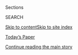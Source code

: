 <div id="app">

<div>

<div class="NYTAppHideMasthead css-zz1s19 e1suatyy0">

<div class="section css-ui9rw0 e1suatyy2">

<div class="css-11hrj97 er09x8g0">

<div class="css-6n7j50">

</div>

<span class="css-1dv1kvn">Sections</span>

<div class="css-10488qs">

<span class="css-1dv1kvn">SEARCH</span>

</div>

[Skip to content](#site-content)[Skip to site
index](#site-index)

</div>

<div class="css-10698na e1huz5gh0">

</div>

</div>

<div id="masthead-bar-one" class="section hasLinks css-15hmgas e1csuq9d3">

<div class="css-uqyvli e1csuq9d0">

</div>

<div class="css-1uqjmks e1csuq9d1">

</div>

<div class="css-9e9ivx">

[](https://myaccount.nytimes.com/auth/login?response_type=cookie&client_id=vi)

</div>

<div class="css-1bvtpon e1csuq9d2">

[Today’s Paper](https://www.nytimes.com/section/todayspaper)

</div>

</div>

</div>

</div>

<div data-aria-hidden="false">

<div id="site-content" data-role="main">

<div id="top-wrapper" class="css-15p45cc eaca97t0" type="top">

<div id="top-slug" class="css-19x0jxb eaca97t1" hidden="">

Advertisement

</div>

[Continue reading the main
story](#after-top)

<div class="ad top-wrapper" style="text-align:center;height:100%;display:block;min-height:90px">

<div id="top" class="place-ad" data-position="top" data-size-key="top">

</div>

</div>

<div id="after-top">

</div>

</div>

<div id="collection-opinion-environment" class="section css-15h4p1b e9abtgs0">

<div class="css-1j21atc e1svk9qx1">

<div class="css-fmiefx e1svk9qx2">

<div class="css-1hk7r2m eu54l5x0">

<div id="sponsor-wrapper" class="css-7a1pgi eaca97t0" type="sponsor" hidden="">

<div id="sponsor-slug" class="css-1l4mleb eaca97t1" hidden="">

Supported by

</div>

[Continue reading the main
story](#after-sponsor)

<div id="sponsor" class="ad sponsor-wrapper" style="text-align:left;height:100%;display:block">

</div>

<div id="after-sponsor">

</div>

</div>

</div>

### <span class="css-1032l74 ezz4tcd1">[Opinion](/section/opinion)</span>

</div>

<div class="css-nfcc9b e1svk9qx3">

<div class="css-vl9dhg e1svk9qx5">

<div class="css-1nrhkj6 e1svk9qx6">

# Environment

<div class="follow-button-placeholder" data-collection-id="">

</div>

</div>

## <span>Analysis and commentary on energy, climate and the environment.</span>

</div>

</div>

## <span>Analysis and commentary on energy, climate and the environment.</span>

</div>

<div class="css-185go5a e1o5byef0">

<div class="css-15cbhtu">

  - [Latest](#stream-panel)
  - <span class="css-6n7j50">Search</span>
    <div class="control">
    <div class="label-container css-1dv1kvn">
    Search
    </div>
    <div class="css-wm4t3d">
    **<span id="clear-search-input" class="css-1dv1kvn">Clear this text
    input</span>
    </div>
    </div>
    <span class="css-1iovbfw"></span>

<div id="stream-panel" class="section css-8msx5b e1jz0cab1">

<div class="css-13mho3u">

1.  
    
    <div class="css-1cp3ece">
    
    <div class="css-1l4spti">
    
    [](/2020/08/03/opinion/feral-cat-dying.html)
    
    <div class="css-79elbk">
    
    ![](https://static01.nyt.com/images/2020/07/31/opinion/31renklWeb/31renklWeb-thumbWide.jpg?quality=75&auto=webp&disable=upscale)
    
    </div>
    
    ## Death of a Cat
    
    For weeks, I have been trying to understand my own tears in the
    presence of a dying creature I did not love.
    
    <div class="css-1nqbnmb ea5icrr0">
    
    By <span class="css-1n7hynb">Margaret
    Renkl</span>
    
    </div>
    
    </div>
    
    <div class="css-1lc2l26 e1xfvim33">
    
    </div>
    
    </div>

2.  
    
    <div class="css-1cp3ece">
    
    <div class="css-1l4spti">
    
    [](/2020/08/02/opinion/utility-corruption-energy.html)
    
    <div class="css-79elbk">
    
    ![](https://static01.nyt.com/images/2020/08/02/opinion/02gillis-illo/02gillis-illo-thumbWide.jpg?quality=75&auto=webp&disable=upscale)
    
    </div>
    
    ## When Utility Money Talks
    
    Corruption scandals in Ohio and Illinois reveal an unsavory
    underside to the politics of energy.
    
    <div class="css-1nqbnmb ea5icrr0">
    
    By <span class="css-1n7hynb">Justin
    Gillis</span>
    
    </div>
    
    </div>
    
    <div class="css-1lc2l26 e1xfvim33">
    
    </div>
    
    </div>

3.  
    
    <div class="css-1cp3ece">
    
    <div class="css-1l4spti">
    
    [](/2020/07/20/opinion/pipelines-clean-energy.html)
    
    <div class="css-79elbk">
    
    ![](https://static01.nyt.com/images/2020/07/17/opinion/17Bordoff/merlin_127646141_2f53b6f9-2dca-4c89-8762-bfe225beb311-thumbWide.jpg?quality=75&auto=webp&disable=upscale)
    
    </div>
    
    ## Will Clean Energy Projects Face Troubles That Have Bedeviled Pipelines?
    
    If the permit process is not improved, solar and wind energy efforts
    may face protracted delays or shutdowns.
    
    <div class="css-1nqbnmb ea5icrr0">
    
    By <span class="css-1n7hynb">Jason
    Bordoff</span>
    
    </div>
    
    </div>
    
    <div class="css-1lc2l26 e1xfvim33">
    
    </div>
    
    </div>

4.  
    
    <div class="css-1cp3ece">
    
    <div class="css-1l4spti">
    
    [](/2020/06/25/opinion/plastic-air-pollution.html)
    
    <div class="css-79elbk">
    
    ![](https://static01.nyt.com/images/2020/06/25/opinion/25brahney/25brahney-thumbWide.jpg?quality=75&auto=webp&disable=upscale)
    
    </div>
    
    ## You’re Probably Inhaling Microplastics Right Now
    
    A new study found plentiful evidence of these tiny particles in dust
    in the nation’s most remote places.
    
    <div class="css-1nqbnmb ea5icrr0">
    
    By <span class="css-1n7hynb">Janice
    Brahney</span>
    
    </div>
    
    </div>
    
    <div class="css-1lc2l26 e1xfvim33">
    
    </div>
    
    </div>

5.  
    
    <div class="css-1cp3ece">
    
    <div class="css-1l4spti">
    
    [](/2020/06/23/opinion/climate-change-financial-disaster.html)
    
    <div class="css-79elbk">
    
    ![](https://static01.nyt.com/images/2020/06/23/opinion/23bodhar1/merlin_160189707_fa15f423-f0bc-4b35-b55b-72e5c47a44d2-thumbWide.jpg?quality=75&auto=webp&disable=upscale)
    
    </div>
    
    ## Your Climate Disaster Tax Bill Is Growing
    
    The federal government’s spending on calamities related to global
    warming is a rapidly rising fiscal threat.
    
    <div class="css-1nqbnmb ea5icrr0">
    
    By <span class="css-1n7hynb">Paul Bodnar <span>and</span> Tamara
    Grbusic</span>
    
    </div>
    
    </div>
    
    <div class="css-1lc2l26 e1xfvim33">
    
    </div>
    
    </div>

6.  
    
    <div class="css-1cp3ece">
    
    <div class="css-1l4spti">
    
    [](/2020/06/22/opinion/rattlesnakes.html)
    
    <div class="css-79elbk">
    
    ![](https://static01.nyt.com/images/2020/06/22/opinion/22renkl1/merlin_173706246_a67f8a35-473f-41ea-9622-5aa850461077-thumbWide.jpg?quality=75&auto=webp&disable=upscale)
    
    </div>
    
    ## The Misunderstood, Maligned Rattlesnake
    
    The beautiful creature in the flower bed was not a threat to us. It
    was a gift.
    
    <div class="css-1nqbnmb ea5icrr0">
    
    By <span class="css-1n7hynb">Margaret
    Renkl</span>
    
    </div>
    
    </div>
    
    <div class="css-1lc2l26 e1xfvim33">
    
    </div>
    
    </div>

7.  
    
    <div class="css-1cp3ece">
    
    <div class="css-1l4spti">
    
    [](/2020/06/20/opinion/pandemic-automobile-cities.html)
    
    <div class="css-79elbk">
    
    ![](https://static01.nyt.com/images/2020/06/22/opinion/20gillisWeb/20gillisWeb-thumbWide.jpg?quality=75&auto=webp&disable=upscale)
    
    </div>
    
    ## Take Back the Streets From the Automobile
    
    With people hunkered down at home, cities should act quickly to find
    a better balance between cars and pedestrians and cyclists.
    
    <div class="css-1nqbnmb ea5icrr0">
    
    By <span class="css-1n7hynb">Justin Gillis <span>and</span> Heather
    Thompson</span>
    
    </div>
    
    </div>
    
    <div class="css-1lc2l26 e1xfvim33">
    
    </div>
    
    </div>

8.  
    
    <div class="css-1cp3ece">
    
    <div class="css-1l4spti">
    
    [](/2020/05/28/opinion/fed-fossil-fuels.html)
    
    <div class="css-79elbk">
    
    ![](https://static01.nyt.com/images/2020/05/28/opinion/28raskin/28raskin-thumbWide.jpg?quality=75&auto=webp&disable=upscale)
    
    </div>
    
    ## Why Is the Fed Spending So Much Money on a Dying Industry?
    
    It should not be directing money to further entrench the carbon
    economy.
    
    <div class="css-1nqbnmb ea5icrr0">
    
    By <span class="css-1n7hynb">Sarah Bloom
    Raskin</span>
    
    </div>
    
    </div>
    
    <div class="css-1lc2l26 e1xfvim33">
    
    </div>
    
    </div>

9.  
    
    <div class="css-1cp3ece">
    
    <div class="css-1l4spti">
    
    [](/2020/05/27/opinion/michigan-edenville-dam.html)
    
    <div class="css-79elbk">
    
    ![](https://static01.nyt.com/images/2020/05/28/opinion/27lall/27lall-thumbWide.jpg?quality=75&auto=webp&disable=upscale)
    
    </div>
    
    ## The Michigan Dam Failures Are a Warning
    
    Many need repairs. Let’s fix them before climate-related flooding
    gets worse.
    
    <div class="css-1nqbnmb ea5icrr0">
    
    By <span class="css-1n7hynb">Upmanu Lall <span>and</span> Paulina
    Concha
    Larrauri</span>
    
    </div>
    
    </div>
    
    <div class="css-1lc2l26 e1xfvim33">
    
    </div>
    
    </div>

10. 
    
    <div class="css-1cp3ece">
    
    <div class="css-1l4spti">
    
    [](/2020/05/25/opinion/new-york-summer-coronavirus.html)
    
    <div class="css-79elbk">
    
    ![](https://static01.nyt.com/images/2020/05/25/opinion/25schlichting1/merlin_158221335_9fafad3d-fa46-4c24-bbd3-b870c005a478-thumbWide.jpg?quality=75&auto=webp&disable=upscale)
    
    </div>
    
    ## New York City Doesn’t Have to Suffer This Summer
    
    Officials shouldn’t let the coronavirus end a long history of
    helping people stay cool.
    
    <div class="css-1nqbnmb ea5icrr0">
    
    By <span class="css-1n7hynb">Kara Murphy Schlichting
    <span>and</span> Adrian Benepe</span>
    
    </div>
    
    </div>
    
    <div class="css-1lc2l26 e1xfvim33">
    
    </div>
    
    </div>

<div class="css-13mho3u">

<div class="css-1t62hi8">

<div class="css-1stvaey">

Show
More

<div>

<div style="border:0;clip:rect(0 0 0 0);height:1px;margin:-1px;overflow:hidden;white-space:nowrap;padding:0;width:1px;position:absolute" data-role="log" data-aria-live="assertive">

</div>

<div style="border:0;clip:rect(0 0 0 0);height:1px;margin:-1px;overflow:hidden;white-space:nowrap;padding:0;width:1px;position:absolute" data-role="log" data-aria-live="assertive">

</div>

<div style="border:0;clip:rect(0 0 0 0);height:1px;margin:-1px;overflow:hidden;white-space:nowrap;padding:0;width:1px;position:absolute" data-role="log" data-aria-live="polite">

</div>

<div style="border:0;clip:rect(0 0 0 0);height:1px;margin:-1px;overflow:hidden;white-space:nowrap;padding:0;width:1px;position:absolute" data-role="log" data-aria-live="polite">

</div>

</div>

</div>

</div>

</div>

</div>

<div class="css-g6hk37 supplemental">

<div id="mid1-wrapper" class="css-10wkyv7 eaca97t0" type="lede">

<div id="mid1-slug" class="css-1tag3rd eaca97t1">

Advertisement

</div>

[Continue reading the main
story](#after-mid1)

<div id="mid1" class="ad mid1-wrapper" style="text-align:center;height:100%;display:block;min-height:250px">

</div>

<div id="after-mid1">

</div>

</div>

<div id="mktg-wrapper" class="css-oxle51 eaca97t0" type="mktg">

<div id="mktg-slug" class="css-1tag3rd eaca97t1">

Advertisement

</div>

[Continue reading the main
story](#after-mktg)

<div id="mktg" class="ad mktg-wrapper" style="text-align:center;height:100%;display:block">

</div>

<div id="after-mktg">

</div>

</div>

</div>

</div>

</div>

</div>

</div>

</div>

## Site Index

<div>

</div>

## Site Information Navigation

  - [© <span>2020</span> <span>The New York Times
    Company</span>](https://help.nytimes.com/hc/en-us/articles/115014792127-Copyright-notice)

<!-- end list -->

  - [NYTCo](https://www.nytco.com/)
  - [Contact
    Us](https://help.nytimes.com/hc/en-us/articles/115015385887-Contact-Us)
  - [Work with us](https://www.nytco.com/careers/)
  - [Advertise](https://nytmediakit.com/)
  - [T Brand Studio](http://www.tbrandstudio.com/)
  - [Your Ad
    Choices](https://www.nytimes.com/privacy/cookie-policy#how-do-i-manage-trackers)
  - [Privacy](https://www.nytimes.com/privacy)
  - [Terms of
    Service](https://help.nytimes.com/hc/en-us/articles/115014893428-Terms-of-service)
  - [Terms of
    Sale](https://help.nytimes.com/hc/en-us/articles/115014893968-Terms-of-sale)
  - [Site
    Map](https://spiderbites.nytimes.com)
  - [Help](https://help.nytimes.com/hc/en-us)
  - [Subscriptions](https://www.nytimes.com/subscription?campaignId=37WXW)

</div>

</div>

